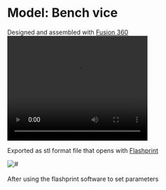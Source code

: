 <!-- Assessment/cadass.md -->
# Model: Bench vice
Designed and assembled with [Fusion 360](https://www.autodesk.com/products/fusion-360/free-trial)
<br>
 <video width="320" height="240" controls>
  <source src="images/AutodeskFusion.mp4" id="video/AutodeskFusion.mp4"> loop autoplay muted</video>
<br>

Exported as stl format file that opens with [Flashprint](https://www.sz3dp.com/download-center?category=12)
<br>
<div class="loader"><img src="images/flashprint.png" alt="#" /></div>
<br>After using the flashprint software to set parameters
